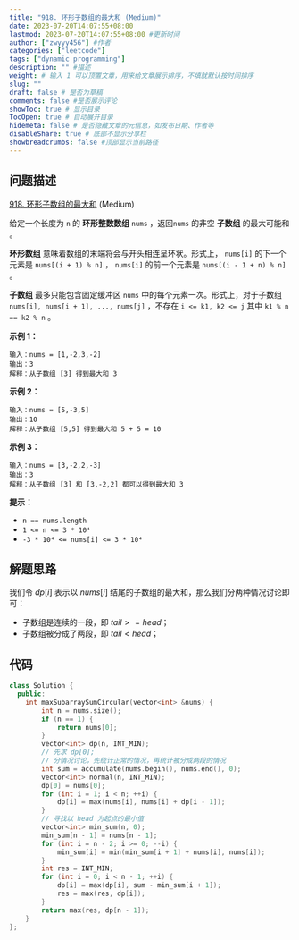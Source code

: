 ```yaml
---
title: "918. 环形子数组的最大和 (Medium)"
date: 2023-07-20T14:07:55+08:00
lastmod: 2023-07-20T14:07:55+08:00 #更新时间
author: ["zwyyy456"] #作者
categories: ["leetcode"]
tags: ["dynamic programming"]
description: "" #描述
weight: # 输入 1 可以顶置文章，用来给文章展示排序，不填就默认按时间排序
slug: ""
draft: false # 是否为草稿
comments: false #是否展示评论
showToc: true # 显示目录
TocOpen: true # 自动展开目录
hidemeta: false # 是否隐藏文章的元信息，如发布日期、作者等
disableShare: true # 底部不显示分享栏
showbreadcrumbs: false #顶部显示当前路径
---
```

## 问题描述

[918. 环形子数组的最大和][link] (Medium)

[link]: https://leetcode.cn/problems/maximum-sum-circular-subarray/

给定一个长度为 `n` 的 **环形整数数组** `nums` ，返回`nums` 的非空 **子数组** 的最大可能和 。

**环形数组** 意味着数组的末端将会与开头相连呈环状。形式上， `nums[i]` 的下一个元素是 `nums[(i + 1) %
n]` ， `nums[i]` 的前一个元素是 `nums[(i - 1 + n) % n]` 。

**子数组** 最多只能包含固定缓冲区 `nums` 中的每个元素一次。形式上，对于子数组 `nums[i], nums[i + 1],
..., nums[j]` ，不存在 `i <= k1, k2 <= j` 其中 `k1 % n == k2 % n` 。

**示例 1：**

```
输入：nums = [1,-2,3,-2]
输出：3
解释：从子数组 [3] 得到最大和 3

```

**示例 2：**

```
输入：nums = [5,-3,5]
输出：10
解释：从子数组 [5,5] 得到最大和 5 + 5 = 10

```

**示例 3：**

```
输入：nums = [3,-2,2,-3]
输出：3
解释：从子数组 [3] 和 [3,-2,2] 都可以得到最大和 3

```

**提示：**

- `n == nums.length`
- `1 <= n <= 3 * 10⁴`
- `-3 * 10⁴ <= nums[i] <= 3 * 10⁴` 

## 解题思路

我们令 $dp[i]$ 表示以 $nums[i]$ 结尾的子数组的最大和，那么我们分两种情况讨论即可：

- 子数组是连续的一段，即 $tail >= head$；
- 子数组被分成了两段，即 $tail < head$；

## 代码

```cpp
class Solution {
  public:
    int maxSubarraySumCircular(vector<int> &nums) {
        int n = nums.size();
        if (n == 1) {
            return nums[0];
        }
        vector<int> dp(n, INT_MIN);
        // 先求 dp[0];
        // 分情况讨论，先统计正常的情况，再统计被分成两段的情况
        int sum = accumulate(nums.begin(), nums.end(), 0);
        vector<int> normal(n, INT_MIN);
        dp[0] = nums[0];
        for (int i = 1; i < n; ++i) {
            dp[i] = max(nums[i], nums[i] + dp[i - 1]);
        }
        // 寻找以 head 为起点的最小值
        vector<int> min_sum(n, 0);
        min_sum[n - 1] = nums[n - 1];
        for (int i = n - 2; i >= 0; --i) {
            min_sum[i] = min(min_sum[i + 1] + nums[i], nums[i]);
        }
        int res = INT_MIN;
        for (int i = 0; i < n - 1; ++i) {
            dp[i] = max(dp[i], sum - min_sum[i + 1]);
            res = max(res, dp[i]);
        }
        return max(res, dp[n - 1]);
    }
};
```

